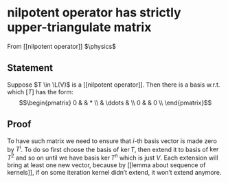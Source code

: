 # nilpotent operator has strictly upper-triangulate matrix
From [[nilpotent operator]]
$\physics$
## Statement
Suppose $T \in \L(V)$ is a [[nilpotent operator]]. Then there is a basis w.r.t. which $[T]$ has the form:
$$\begin{pmatrix}
0 &         & *  \\
  & \ddots &    \\
0 &         & 0 \\
\end{pmatrix}$$

## Proof
To have such matrix we need to ensure that $i$-th basis vector is made zero by $T^{i}$. To do so first choose the basis of $\ker T$, then extend it to basis of $\ker T^{2}$ and so on until we have basis $\ker T^{n}$ which is just $V$. Each extension will bring at least one new vector, because by [[lemma about sequence of kernels]], if on some iteration kernel didn’t extend, it won’t extend anymore.